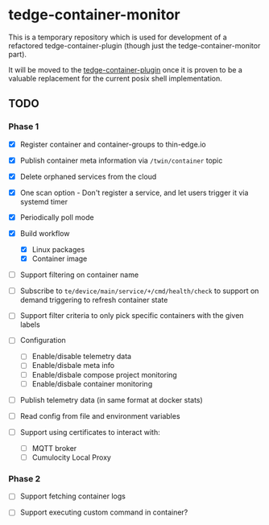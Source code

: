 # tedge-container-monitor

This is a temporary repository which is used for development of a refactored tedge-container-plugin (though just the tedge-container-monitor part).

It will be moved to the [tedge-container-plugin](https://github.com/thin-edge/tedge-container-plugin) once it is proven to be a valuable replacement for the current posix shell implementation.

## TODO

### Phase 1

* [x] Register container and container-groups to thin-edge.io
* [x] Publish container meta information via `/twin/container` topic
* [x] Delete orphaned services from the cloud
* [x] One scan option - Don't register a service, and let users trigger it via systemd timer
* [x] Periodically poll mode
* [x] Build workflow
    * [x] Linux packages
    * [x] Container image

* [ ] Support filtering on container name

* [ ] Subscribe to `te/device/main/service/+/cmd/health/check` to support on demand triggering to refresh container state

* [ ] Support filter criteria to only pick specific containers with the given labels

* [ ] Configuration
    * [ ] Enable/disable telemetry data
    * [ ] Enable/disbale meta info
    * [ ] Enable/disbale compose project monitoring
    * [ ] Enable/disbale container monitoring

* [ ] Publish telemetry data (in same format at docker stats)

* [ ] Read config from file and environment variables

* [ ] Support using certificates to interact with:
    * [ ] MQTT broker
    * [ ] Cumulocity Local Proxy

### Phase 2

* [ ] Support fetching container logs

* [ ] Support executing custom command in container?

